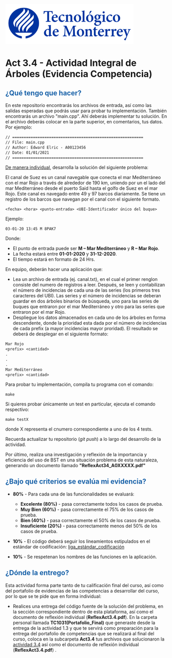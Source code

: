 ![Tec de Monterrey](images/logotecmty.png)

# Act 3.4 - Actividad Integral de Árboles (Evidencia Competencia)

## <span style="color: rgb(26, 99, 169);">¿Qué tengo que hacer?</span>

En este repositorio encontrarás los archivos de entrada, así como las salidas esperadas que podrás usar para probar tu implementación. También encontrarás un archivo "main.cpp". Ahí deberás implementar tu solución. En el archivo deberás colocar en la parte superior, en comentarios, tus datos. Por ejemplo:

```
// =========================================================
// File: main.cpp
// Author: Edward Elric - A00123456
// Date: 01/01/2021
// =========================================================
```

<span style="text-decoration: underline;">De manera individual</span>, desarrolla la solución del siguiente problema:

El canal de Suez es un canal navegable que conecta el mar Mediterráneo con el mar Rojo a través de alrededor de 190 km, uniendo por un el lado del mar Mediterráneo desde el puerto Said hasta el golfo de Suez en el mar Rojo. Este canal es navegado entre 49 y 97 barcos diariamente. Se tiene un registro de los barcos que navegan por el canal con el siguiente formato.

```
<fecha> <hora> <punto-entrada> <UBI-Identificador único del buque>
```

Ejemplo:

```
03-01-20 13:45 M 8PAK7
```

Donde:

- El punto de entrada puede ser **M – Mar Mediterráneo** y **R – Mar Rojo**.
- La fecha estará entre **01-01-2020** y **31-12-2020**.
- El tiempo estará en formato de 24 Hrs.

En equipo, deberán hacer una aplicación que:

- Lea un archivo de entrada (ej. canal.txt), en el cual el primer renglon consiste del numero de registros a leer. Después, se leen y contabilizan el número de incidencias de cada una de las series (los primeros tres caracteres del UBI). Las series y el número de incidencias se deberan guardar en dos árboles binarios de búsqueda, uno para las series de buques que entraron por el mar Mediterráneo y otro para las series que entraron por el mar Rojo.
- Despliegue los datos almacenados en cada uno de los árboles en forma descendente, donde la prioridad esta dada por el número de incidencias de cada prefix (a mayor incidencias mayor proridad). El resultado se deberá de desplegar en el siguiente formato:

```
Mar Rojo
<prefix> <cantidad>
.
.
.
Mar Mediterráneo
<prefix> <cantidad>
```

Para probar tu implementación, compila tu programa con el comando:

```
make
```

Si quieres probar únicamente un test en particular, ejecuta el comando respectivo:

```
make testX
```

donde X representa el cnumero correspondiente a uno de los 4 tests.

Recuerda actualizar tu repositorio (_git push_) a lo largo del desarrollo de la actividad.

Por último, realiza una investigación y reflexión de la importancia y eficiencia del uso de BST en una situación problema de esta naturaleza, generando un documento llamado **"ReflexAct34_A0XXXXX.pdf"**

## <span style="color: rgb(26, 99, 169);">**¿Bajo qué criterios se evalúa mi evidencia?**</span>

- **80%** - Para cada una de las funcionalidades se evaluará:

  - **Excelente (80%)** - pasa correctamente todos los casos de prueba.
  - **Muy Bien (60%)** - pasa correctamente el 75% de los casos de prueba.
  - **Bien (40%)** - pasa correctamente el 50% de los casos de prueba.
  - **Insuficiente (20%)** - pasa correctamente menos del 50% de los casos de prueba.

- **10%** - El código deberá seguir los lineamientos estipulados en el estándar de codificación: <span class="instructure_file_holder link_holder">[liga_estándar_codificación](estandar.pdf)</span>
- **10%** - Se respetenan los nombres de las funciones en la aplicación.

## <span style="color: rgb(26, 99, 169);">**¿Dónde la entrego?**</span>

Esta actividad forma parte tanto de tu calificación final del curso, así como del portafolio de evidencias de las competencias a desarrollar del curso, por lo que se te pide que en forma individual:

- Realices una entrega del código fuente de la solución del problema, en la sección correspondiente dentro de esta plataforma, así como el documento de reflexión individual (**ReflexAct3.4.pdf**).
  En la carpeta personal llamada **TC1031(Portafolio_Final)** que generaste desde la entrega de la actividad 1.3 y que te servirá como preparación para la entrega del portafolio de competencias que se realizará al final del curso, coloca en la subcarpeta **Act3.4** tus archivos que solucionaron la <span style="text-decoration: underline;">actividad 3.4</span> así como el documento de reflexión individual (**ReflexAct3.4.pdf**) .
